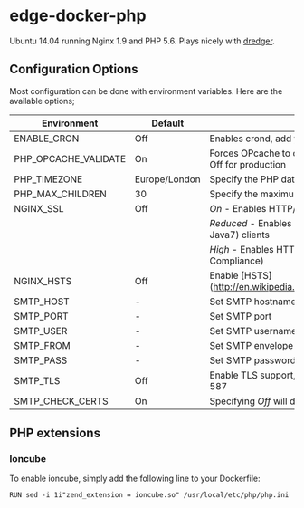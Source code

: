 # edge-docker-php
Ubuntu 14.04 running Nginx 1.9 and PHP 5.6. Plays nicely with [dredger](https://github.com/outeredge/dredger).

## Configuration Options
Most configuration can be done with environment variables. Here are the available options;

| Environment       | Default | Description |
| -------------     | ------- | --- |
| ENABLE_CRON       | Off     | Enables crond, add your cron jobs to /etc/crontab |
| PHP_OPCACHE_VALIDATE | On   | Forces OPcache to check for updates on every request, turn Off for production |
| PHP_TIMEZONE      | Europe/London | Specify the PHP date.timezone |
| PHP_MAX_CHILDREN  | 30      | Specify the maximum number of concurrent PHP processes |
| NGINX_SSL         | Off     | *On* - Enables HTTP/2 in Nginx |
|                   |         | *Reduced* - Enables HTTP/2 with support for older (i.e. Java7) clients |
|                   |         | *High* - Enables HTTP/2 without TLS v1.0 (for PCI DSS 3.1 Compliance) |
| NGINX_HSTS        | Off     | Enable [HSTS] (http://en.wikipedia.org/wiki/HTTP_Strict_Transport_Security) |
| SMTP_HOST         | -       | Set SMTP hostname (uses MSMTP for sendmail) |
| SMTP_PORT         | -       | Set SMTP port |
| SMTP_USER         | -       | Set SMTP username |
| SMTP_FROM         | -       | Set SMTP envelope-from header |
| SMTP_PASS         | -       | Set SMTP password |
| SMTP_TLS          | Off     | Enable TLS support, by default STARTTLS is enabled on port 587 |
| SMTP_CHECK_CERTS  | On      | Specifying *Off* will disable SMTP TLS certificate checks |

## PHP extensions

### Ioncube
To enable ioncube, simply add the following line to your Dockerfile:

`RUN sed -i 1i"zend_extension = ioncube.so" /usr/local/etc/php/php.ini`
